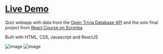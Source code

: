 # [Live Demo](https://quizzical-rust.vercel.app/)

Quiz webapp with data from the [Open Trivia Database API](https://opentdb.com/) and the solo final project from [React Course on Scrimba](https://scrimba.com/learn/learnreact) 

Built with HTML, CSS, Javascript and ReactJS

![image](https://user-images.githubusercontent.com/117361090/222011946-17f4d6c2-ee61-4046-b27e-7a9c24b45c7b.png)
![image](https://user-images.githubusercontent.com/117361090/222011969-91deca67-0fb4-4b95-b7f5-6322b47dcbb8.png)



